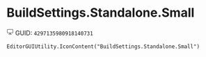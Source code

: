 # BuildSettings.Standalone.Small
![](/img/BuildSettings.Standalone.Small.png)
GUID: `4297135980918140731`
```
EditorGUIUtility.IconContent("BuildSettings.Standalone.Small")
```
